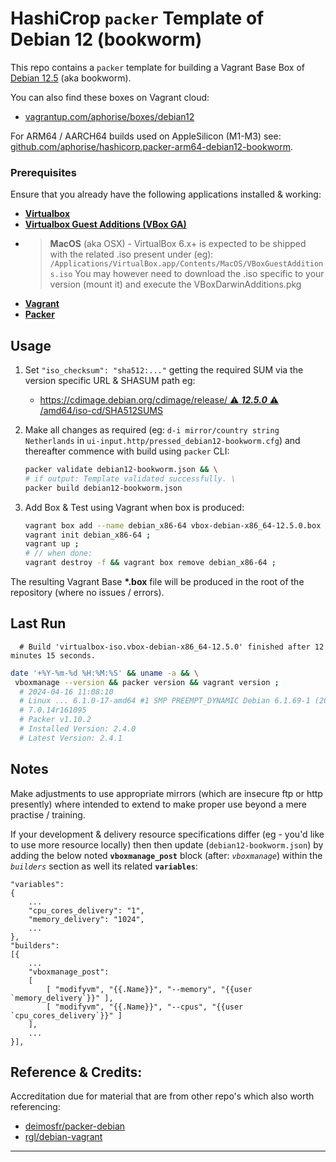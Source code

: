 # HashiCrop `packer` Template of Debian 12 (bookworm)
This repo contains a `packer` template for building a Vagrant Base Box of [Debian 12.5](https://www.debian.org/releases/bookworm/) (aka bookworm).

You can also find these boxes on Vagrant cloud:
 - [vagrantup.com/aphorise/boxes/debian12](https://app.vagrantup.com/aphorise/boxes/debian12)

For ARM64 / AARCH64 builds used on AppleSilicon (M1-M3) see: [github.com/aphorise/hashicorp.packer-arm64-debian12-bookworm](https://github.com/aphorise/hashicorp.packer-arm64-debian12-bookworm).

### Prerequisites
Ensure that you already have the following applications installed & working:
 - [**Virtualbox**](https://www.virtualbox.org/)
 - [**Virtualbox Guest Additions (VBox GA)**](https://download.virtualbox.org/virtualbox/)
 - > **MacOS** (aka OSX) - VirtualBox 6.x+ is expected to be shipped with the related .iso present under (eg):
 `/Applications/VirtualBox.app/Contents/MacOS/VBoxGuestAdditions.iso`
You may however need to download the .iso specific to your version (mount it) and execute the VBoxDarwinAdditions.pkg
 - [**Vagrant**](https://www.vagrantup.com/)
 - [**Packer**](https://www.packer.io/)


## Usage
1. Set `"iso_checksum": "sha512:..."` getting the required SUM via the version specific URL & SHASUM path eg:
   - [https://cdimage.debian.org/cdimage/release/ :warning: _***12.5.0***_ :warning: /amd64/iso-cd/SHA512SUMS](https://cdimage.debian.org/cdimage/release/12.5.0/amd64/iso-cd/SHA512SUMS)

2. Make all changes as required (eg: `d-i mirror/country string Netherlands` in `ui-input.http/pressed_debian12-bookworm.cfg`) and thereafter commence with build using `packer` CLI:
    ```bash
    packer validate debian12-bookworm.json && \
    # if output: Template validated successfully. \
    packer build debian12-bookworm.json
    ```

3. Add Box & Test using Vagrant when box is produced:
    ```bash
    vagrant box add --name debian_x86-64 vbox-debian-x86_64-12.5.0.box ;
    vagrant init debian_x86-64 ;
    vagrant up ;
    # // when done:
    vagrant destroy -f && vagrant box remove debian_x86-64 ;
    ```

The resulting Vagrant Base **\*.box** file will be produced in the root of the repository (where no issues / errors).

## Last Run

```
  # Build 'virtualbox-iso.vbox-debian-x86_64-12.5.0' finished after 12 minutes 15 seconds.
```

```bash
date '+%Y-%m-%d %H:%M:%S' && uname -a && \
 vboxmanage --version && packer version && vagrant version ;
  # 2024-04-16 11:08:10
  # Linux ... 6.1.0-17-amd64 #1 SMP PREEMPT_DYNAMIC Debian 6.1.69-1 (2023-12-30) x86_64 GNU/Linux
  # 7.0.14r161095
  # Packer v1.10.2
  # Installed Version: 2.4.0
  # Latest Version: 2.4.1
```


## Notes
Make adjustments to use appropriate mirrors (which are insecure ftp or http presently) where intended to extend to make proper use beyond a mere practise / training.

If your development & delivery resource specifications differ (eg - you'd like to use more resource locally) then then update (`debian12-bookworm.json`) by adding the below noted **`vboxmanage_post`** block (after: *`vboxmanage`*) within the *`builders`* section as well its related **`variables`**:
```
"variables":
{
    ...
 	"cpu_cores_delivery": "1",
	"memory_delivery": "1024",
    ...
},
"builders":
[{
    ...
	"vboxmanage_post":
	[
		[ "modifyvm", "{{.Name}}", "--memory", "{{user `memory_delivery`}}" ],
		[ "modifyvm", "{{.Name}}", "--cpus", "{{user `cpu_cores_delivery`}}" ]
	],
    ...
}],
```


## Reference & Credits:
Accreditation due for material that are from other repo's which also worth referencing:
 * [deimosfr/packer-debian](https://github.com/deimosfr/packer-debian)
 * [rgl/debian-vagrant](https://github.com/rgl/debian-vagrant)
------
